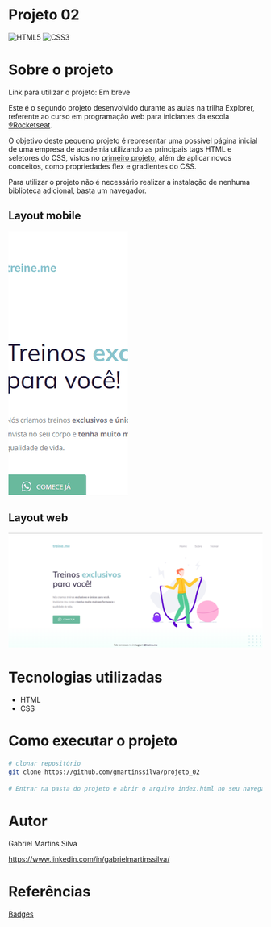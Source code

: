 # Projeto 02
![HTML5](https://img.shields.io/badge/html5-%23E34F26.svg?style=for-the-badge&logo=html5&logoColor=white)
![CSS3](https://img.shields.io/badge/css3-%231572B6.svg?style=for-the-badge&logo=css3&logoColor=white)

# Sobre o projeto

Link para utilizar o projeto: Em breve

Este é o segundo projeto desenvolvido durante as aulas na trilha Explorer, referente ao curso em programação web para iniciantes da escola [®Rocketseat](https://www.rocketseat.com.br/).


O objetivo deste pequeno projeto é representar uma possível página inicial de uma empresa de academia utilizando as principais tags HTML e seletores do CSS, vistos no [primeiro projeto](https://github.com/gmartinssilva/projeto_01), além de aplicar novos conceitos, como propriedades flex e gradientes do CSS.

Para utilizar o projeto
não é necessário realizar a instalação de nenhuma biblioteca adicional, basta um navegador.

## Layout mobile
![Layout Mobile](./assets/layout-mobile.gif)

## Layout web
![Layout Web](./assets/layout-web.png)

# Tecnologias utilizadas
- HTML
- CSS

# Como executar o projeto
```bash
# clonar repositório
git clone https://github.com/gmartinssilva/projeto_02

# Entrar na pasta do projeto e abrir o arquivo index.html no seu navegador
```

# Autor

Gabriel Martins Silva

https://www.linkedin.com/in/gabrielmartinssilva/

# Referências

[Badges](https://github.com/Ileriayo/markdown-badges)
